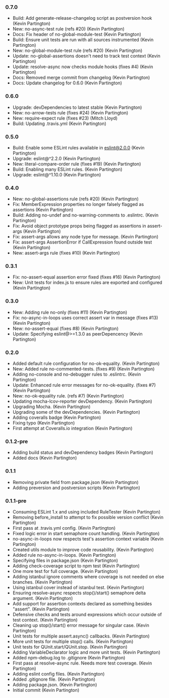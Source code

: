 ### 0.7.0
* Build: Add generate-release-changelog script as postversion hook (Kevin Partington)
* New: no-async-test rule (refs #20) (Kevin Partington)
* Docs: Fix header of no-global-module-test (Kevin Partington)
* Build: Ensure unit tests are run with all sources instrumented (Kevin Partington)
* New: no-global-module-test rule (refs #20) (Kevin Partington)
* Update: no-global-assertions doesn't need to track test context (Kevin Partington)
* Update: resolve-async now checks module hooks (fixes #4) (Kevin Partington)
* Docs: Removed merge commit from changelog (Kevin Partington)
* Docs: Update changelog for 0.6.0 (Kevin Partington)

### 0.6.0

* Upgrade: devDependencies to latest stable (Kevin Partington)
* New: no-arrow-tests rule (fixes #24) (Kevin Partington)
* New: require-expect rule (fixes #23) (Mitch Lloyd)
* Build: Updating .travis.yml (Kevin Partington)

### 0.5.0

* Build: Enable some ESLint rules available in eslint@2.0.0 (Kevin Partington)
* Upgrade: eslint@^2.2.0 (Kevin Partington)
* New: literal-compare-order rule (fixes #19) (Kevin Partington)
* Build: Enabling many ESLint rules. (Kevin Partington)
* Upgrade: eslint@^1.10.0 (Kevin Partington)

### 0.4.0

* New: no-global-assertions rule (refs #20) (Kevin Partington)
* Fix: MemberExpression properties no longer falsely flagged as assertions (Kevin Partington)
* Build: Adding no-undef and no-warning-comments to .eslintrc. (Kevin Partington)
* Fix: Avoid object prototype props being flagged as assertions in assert-args (Kevin Partington)
* Fix: assert-args allows any node type for message. (Kevin Partington)
* Fix: assert-args AssertionError if CallExpression found outside test (Kevin Partington)
* New: assert-args rule (fixes #10) (Kevin Partington)

### 0.3.1

* Fix: no-assert-equal assertion error fixed (fixes #16) (Kevin Partington)
* New: Unit tests for index.js to ensure rules are exported and configured (Kevin Partington)

### 0.3.0

* New: Adding rule no-only (fixes #11) (Kevin Partington)
* Fix: no-async-in-loops uses correct assert var in message (fixes #13) (Kevin Partington)
* New: no-assert-equal (fixes #8) (Kevin Partington)
* Update: Specifying eslint@>=1.3.0 as peerDepencency (Kevin Partington)

### 0.2.0

* Added default rule configuration for no-ok-equality. (Kevin Partington)
* New: Added rule no-commented-tests. (fixes #9) (Kevin Partington)
* Adding no-console and no-debugger rules to .eslintrc. (Kevin Partington)
* Update: Enhanced rule error messages for no-ok-equality. (fixes #7) (Kevin Partington)
* New: no-ok-equality rule. (refs #7) (Kevin Partington)
* Updating mocha-lcov-reporter devDependency. (Kevin Partington)
* Upgrading Mocha. (Kevin Partington)
* Upgrading some of the devDependencies. (Kevin Partington)
* Adding coveralls badge (Kevin Partington)
* Fixing typo (Kevin Partington)
* First attempt at Coveralls.io integration (Kevin Partington)

### 0.1.2-pre

* Adding build status and devDependency badges (Kevin Partington)
* Added docs (Kevin Partington)

### 0.1.1

* Removing private field from package.json (Kevin Partington)
* Adding preversion and postversion scripts (Kevin Partington)

### 0.1.1-pre

* Consuming ESLint 1.x and using included RuleTester (Kevin Partington)
* Removing before_install to attempt to fix possible version conflict (Kevin Partington)
* First pass at .travis.yml config. (Kevin Partington)
* Fixed logic error in start semaphore count handling. (Kevin Partington)
* no-async-in-loops now respects test's assertion context variable (Kevin Partington)
* Created utils module to improve code reusability. (Kevin Partington)
* Added rule no-async-in-loops. (Kevin Partington)
* Specifying files in package.json (Kevin Partington)
* Adding check-coverage script to npm test (Kevin Partington)
* One more test for full coverage. (Kevin Partington)
* Adding istanbul ignore comments where coverage is not needed on else branches. (Kevin Partington)
* Using istanbul cover instead of istanbul test. (Kevin Partington)
* Ensuring resolve-async respects stop()/start() semaphore delta argument. (Kevin Partington)
* Add support for assertion contexts declared as something besides "assert". (Kevin Partington)
* Defensive checks and tests around expressions which occur outside of test context. (Kevin Partington)
* Cleaning up stop()/start() error message for singular case. (Kevin Partington)
* Unit tests for multiple assert.async() callbacks. (Kevin Partington)
* More unit tests for multiple stop() calls. (Kevin Partington)
* Unit tests for QUnit.start/QUnit.stop. (Kevin Partington)
* Adding VariableDeclarator logic and more unit tests. (Kevin Partington)
* Added npm-debug.log to .gitignore (Kevin Partington)
* First pass at resolve-async rule. Needs more test coverage. (Kevin Partington)
* Adding eslint config files. (Kevin Partington)
* Added .gitignore file. (Kevin Partington)
* Adding package.json. (Kevin Partington)
* Initial commit (Kevin Partington)
